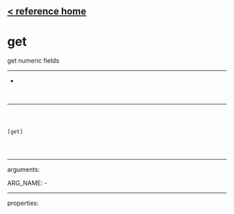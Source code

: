 [< reference home](ceammc_lib.html)
---

# get


get numeric fields

---

-
<br>


---


```



[get]


            
```

---
arguments:

ARG_NAME: -<br>

---
properties:


